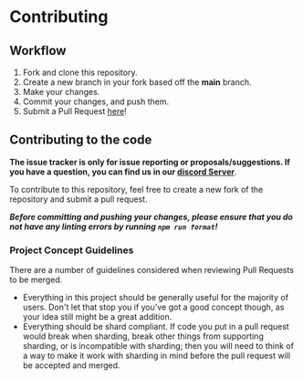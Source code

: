 # Contributing

## Workflow

1. Fork and clone this repository.
2. Create a new branch in your fork based off the **main** branch.
3. Make your changes.
4. Commit your changes, and push them.
5. Submit a Pull Request [here]!

## Contributing to the code

**The issue tracker is only for issue reporting or proposals/suggestions. If you have a question, you can find us in our [discord Server][discord server]**.

To contribute to this repository, feel free to create a new fork of the repository and
submit a pull request.

**_Before committing and pushing your changes, please ensure that you do not have any linting errors by running `npm run format`!_**

### Project Concept Guidelines

There are a number of guidelines considered when reviewing Pull Requests to be merged.

-   Everything in this project should be generally useful for the majority of users. Don't let that stop you if you've got a good concept though, as your idea still might be a great addition.
-   Everything should be shard compliant. If code you put in a pull request would break when sharding, break other things from supporting sharding, or is incompatible with sharding; then you will need to think of a way to make it work with sharding in mind before the pull request will be accepted and merged.

[discord server]: https://discord.gg/fYAW7BT5FD
[here]: https://github.com/oadpoaw/disclosure-bot/pulls
[node.js]: https://nodejs.org/en/download/
[yarn]: https://yarnpkg.com/getting-started/install
